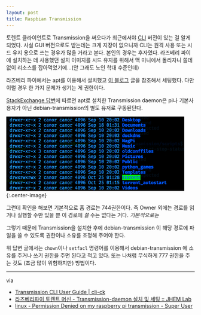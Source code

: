 ```yaml
---
layout: post
title: Raspbian Transmission
---
```


토렌트 클라이언트로 Transmission을 써오다가 최근에서야 [CLI](https://cli-ck.io/transmission-cli-user-guide/) 버전이 있는 걸 알게 되었다. 사실 GUI 버전으로도 받는데는 크게 지장이 없으니까 CLI는 원격 사용 또는 시드 유지 용으로 쓰는 경우가 많을 거라고 본다. 본인의 경우는 후자였다. 라즈베리 파이에 설치하는 데 사용했던 설치 이미지를 시드 유지를 위해서 맥 미니에서 돌리자니 쓸데없이 리소스를 잡아먹었기에…(안 그래도 노인 학대 수준인데)

라즈베리 파이에서는 apt를 이용해서 설치했고 [이 블로그](http://vvchunvv.tistory.com/37) 글을 참조해서 세팅했다. 다만 이럴 경우 한 가지 문제가 생기는 게 권한이다.

[StackExchange 답변](https://superuser.com/a/1237261)에 따르면 apt로 설치한 Transmission daemon은 pi나 기본사용자가 아닌 debian-transmission의 별도 유저로 구동된단다. 

![권한 설정이 rwxr-xr-x로 되어 있다](/images/2018-10-25/permission.png){:.center-image}

그런데 확인을 해보면 기본적으로 홈 경로는 744권한이다. 즉 Owner 외에는 경로를 읽거나 실행할 수만 있을 뿐 이 경로에 *쓸* 수는 없다는 거다. *기본적으로는*

그렇기 때문에 Transmission을 설치한 후에 debian-transmission 이 해당 경로에 파일을 쓸 수 있도록 권한이나 소유를 조정해 주어야 한다.

위 답변 글에서는 `chown`이나 `setfacl` 명령어를 이용해서 debian-transmission 에 소유를 주거나 쓰기 권한을 주면 된다고 적고 있다. 또는 나처럼 무식하게 777 권한을 주는 것도 (조금 많이 위험하지만) 방법이다.

------

via

- [Transmission CLI User Guide \| cli-ck](https://cli-ck.io/transmission-cli-user-guide/)
- [라즈베리파이 토렌트 머신 - Transmission-daemon 설치 및 세팅 :: JHEM Lab](http://vvchunvv.tistory.com/37?category=261867)
- [linux - Permission Denied on my raspberry pi transmission - Super User](https://superuser.com/questions/1237244/permission-denied-on-my-raspberry-pi-transmission)

